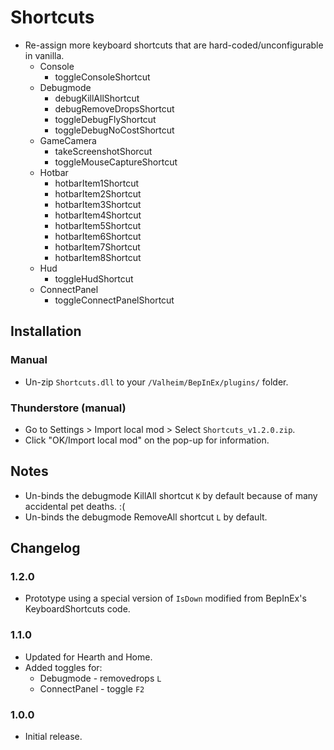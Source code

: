 ﻿# Shortcuts

  * Re-assign more keyboard shortcuts that are hard-coded/unconfigurable in vanilla.
    * Console
      * toggleConsoleShortcut
    * Debugmode
      * debugKillAllShortcut
      * debugRemoveDropsShortcut
      * toggleDebugFlyShortcut
      * toggleDebugNoCostShortcut
    * GameCamera
      * takeScreenshotShorcut
      * toggleMouseCaptureShortcut
    * Hotbar
      * hotbarItem1Shortcut
      * hotbarItem2Shortcut
      * hotbarItem3Shortcut
      * hotbarItem4Shortcut
      * hotbarItem5Shortcut
      * hotbarItem6Shortcut
      * hotbarItem7Shortcut
      * hotbarItem8Shortcut
    * Hud
      * toggleHudShortcut
    * ConnectPanel
      * toggleConnectPanelShortcut

## Installation

### Manual

  * Un-zip `Shortcuts.dll` to your `/Valheim/BepInEx/plugins/` folder.

### Thunderstore (manual)

  * Go to Settings > Import local mod > Select `Shortcuts_v1.2.0.zip`.
  * Click "OK/Import local mod" on the pop-up for information.

## Notes

  * Un-binds the debugmode KillAll shortcut `K` by default because of many accidental pet deaths. :(
  * Un-binds the debugmode RemoveAll shortcut `L` by default.

## Changelog

### 1.2.0

  * Prototype using a special version of `IsDown` modified from BepInEx's KeyboardShortcuts code.

### 1.1.0

  * Updated for Hearth and Home.
  * Added toggles for:
    * Debugmode - removedrops `L`
    * ConnectPanel - toggle `F2`

### 1.0.0

  * Initial release.
